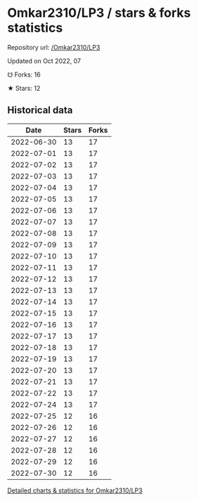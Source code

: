 # Omkar2310/LP3 / stars & forks statistics

Repository url: [/Omkar2310/LP3](https://github.com/Omkar2310/LP3)

Updated on Oct 2022, 07

☋ Forks: 16

★ Stars: 12

## Historical data
| Date | Stars | Forks |
|------|-------|-------|
| 2022-06-30 | 13 | 17 | 
| 2022-07-01 | 13 | 17 | 
| 2022-07-02 | 13 | 17 | 
| 2022-07-03 | 13 | 17 | 
| 2022-07-04 | 13 | 17 | 
| 2022-07-05 | 13 | 17 | 
| 2022-07-06 | 13 | 17 | 
| 2022-07-07 | 13 | 17 | 
| 2022-07-08 | 13 | 17 | 
| 2022-07-09 | 13 | 17 | 
| 2022-07-10 | 13 | 17 | 
| 2022-07-11 | 13 | 17 | 
| 2022-07-12 | 13 | 17 | 
| 2022-07-13 | 13 | 17 | 
| 2022-07-14 | 13 | 17 | 
| 2022-07-15 | 13 | 17 | 
| 2022-07-16 | 13 | 17 | 
| 2022-07-17 | 13 | 17 | 
| 2022-07-18 | 13 | 17 | 
| 2022-07-19 | 13 | 17 | 
| 2022-07-20 | 13 | 17 | 
| 2022-07-21 | 13 | 17 | 
| 2022-07-22 | 13 | 17 | 
| 2022-07-24 | 13 | 17 | 
| 2022-07-25 | 12 | 16 | 
| 2022-07-26 | 12 | 16 | 
| 2022-07-27 | 12 | 16 | 
| 2022-07-28 | 12 | 16 | 
| 2022-07-29 | 12 | 16 | 
| 2022-07-30 | 12 | 16 | 


[Detailed charts & statistics for Omkar2310/LP3](https://reviewgithub.com/rep/Omkar2310/LP3)
